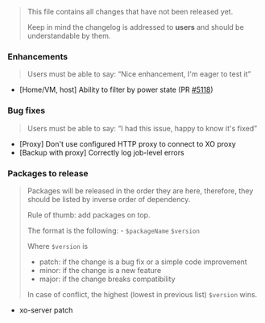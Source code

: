 > This file contains all changes that have not been released yet.
>
> Keep in mind the changelog is addressed to **users** and should be
> understandable by them.

### Enhancements

> Users must be able to say: “Nice enhancement, I'm eager to test it”

- [Home/VM, host] Ability to filter by power state (PR [#5118](https://github.com/vatesfr/xen-orchestra/pull/5118))

### Bug fixes

> Users must be able to say: “I had this issue, happy to know it's fixed”

- [Proxy] Don't use configured HTTP proxy to connect to XO proxy
- [Backup with proxy] Correctly log job-level errors

### Packages to release

> Packages will be released in the order they are here, therefore, they should
> be listed by inverse order of dependency.
>
> Rule of thumb: add packages on top.
>
> The format is the following: - `$packageName` `$version`
>
> Where `$version` is
>
> - patch: if the change is a bug fix or a simple code improvement
> - minor: if the change is a new feature
> - major: if the change breaks compatibility
>
> In case of conflict, the highest (lowest in previous list) `$version` wins.

- xo-server patch
